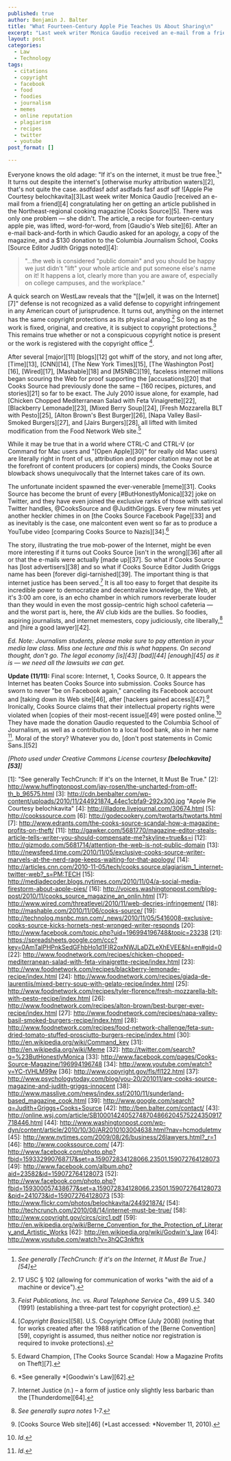 ```yaml
---
published: true
author: Benjamin J. Balter
title: "What Fourteen-Century Apple Pie Teaches Us About Sharing\n"
excerpt: "Last week writer Monica Gaudio received an e-mail from a friend congratulating her on getting an article published in the Northeast-regional cooking magazine Cooks Source. There was only one problem -- she didn't. The article, a recipe for fourteen-century apple pie, was lifted, word-for-word, from Gaudio's Web site. "
layout: post
categories: 
  - Law
  - Technology
tags: 
  - citations
  - copyright
  - facebook
  - food
  - foodies
  - journalism
  - memes
  - online reputation
  - plagiarism
  - recipes
  - twitter
  - youtube
post_format: []

---
```


Everyone knows the old adage: "If it's on the internet, it must be true free.[^1]" It turns out despite the internet's [otherwise murky attribution waters][2], that's not quite the case.
 asdfdasf adsf asdfads fasf asdf sdf
![Apple Pie Courtesy belochkavita][3]Last week writer Monica Gaudio [received an e-mail from a friend][4] congratulating her on getting an article published in the Northeast-regional cooking magazine [Cooks Source][5]. There was only one problem — she didn't. The article, a recipe for fourteen-century apple pie, was lifted, word-for-word, from [Gaudio's Web site][6].  After an e-mail back-and-forth in which Gaudio asked for an apology, a copy of the magazine, and a $130 donation to the Columbia Journalism School, Cooks [Source Editor Judith Griggs noted][4]:

> "…the web is considered "public domain" and you should be happy we just didn't "lift" your whole article and put someone else's name on it! It happens a lot, clearly more than you are aware of, especially on college campuses, and the workplace."

A quick search on WestLaw reveals that the "[\[w\]ell, it was on the Internet][7]" defense is not recognized as a valid defense to copyright infringement in any American court of jurisprudence. It turns out, anything on the internet has the same copyright protections as its physical analog.[^2] So long as the work is fixed, original, and creative, it is subject to copyright protections.[^3] This remains true whether or not a conspicuous copyright notice is present or the work is registered with the copyright office [^4].

After several [major][11] [blogs][12] got whiff of the story, and not long after, [Time][13], [CNN][14], [The New York Times][15], [The Washington Post][16], [Wired][17], [Mashable][18] and [MSNBC][19], faceless internet millions began scouring the Web for proof supporting the [accusations][20] that Cooks Source had previously done the same – [160 recipes, pictures, and stories][21] so far to be exact. The July 2010 issue alone, for example, had [Chicken Chopped Mediterranean Salad with Feta Vinaigrette][22], [Blackberry Lemonade][23], [Mixed Berry Soup][24], [Fresh Mozzarella BLT with Pesto][25], [Alton Brown's Best Burger][26], [Napa Valley Basil-Smoked Burgers][27], and [Jairs Burgers][28], all lifted with limited modification from the Food Network Web site.[^5]

While it may be true that in a world where CTRL-C and CTRL-V (or Command for Mac users and "[Open Apple][30]" for really old Mac users) are literally right in front of us, attribution and proper citation may not be at the forefront of content producers (or copiers) minds, the Cooks Source blowback shows unequivocally that the Internet takes care of its own.

The unfortunate incident spawned the ever-venerable [meme][31]. Cooks Source has become the brunt of every [#ButHonestlyMonica][32] joke on Twitter, and they have even joined the exclusive ranks of those with satirical Twitter handles, @CooksSource and @JudithGriggs. Every few minutes yet another heckler chimes in on [the Cooks Source Facebook Page][33] and as inevitably is the case, one malcontent even went so far as to produce a YouTube video [comparing Cooks Source to Nazis][34].[^6]

The story, illustrating the true mob-power of the Internet, might be even more interesting if it turns out Cooks Source [isn't in the wrong][36] after all or that the e-mails were actually [made up][37]. So what if Cooks Source has [lost advertisers][38] and so what if Cooks Source Editor Judith Griggs name has been [forever digi-tarnished][39]. The important thing is that internet justice has been served.[^7] It is all too easy to forget that despite its incredible power to democratize and decentralize knowledge, the Web, at it's 3:00 am core, is an echo chamber in which rumors reverberate louder than they would in even the most gossip-centric high school cafeteria — and the worst part is, here, the AV club kids are the bullies. So foodies, aspiring journalists, and internet memesters, copy judiciously, cite liberally,[^8] and [hire a good lawyer][42].

*Ed. Note: Journalism students, please make sure to pay attention in your media law class. Miss one lecture and this is what happens. On second thought, don't go. The legal economy [is][43] [bad][44] [enough][45] as it is — we need all the lawsuits we can get.*

**Update (11/11):** Final score: Internet, 1, Cooks Source, 0. It appears the Internet has beaten Cooks Source into submission. Cooks Source has sworn to never "be on Facebook again," canceling its Facebook account and [taking down its Web site][46], after [hackers gained access][47].[^9] Ironically, Cooks Source claims that their intellectual property rights were violated when [copies of their most-recent issue][49] were posted online.[^10] They have made the donation Gaudio requested to the Columbia School of Journalism, as well as a contribution to a local food bank, also in her name [^11]. Moral of the story? Whatever you do, [don't post statements in Comic Sans.][52]

*\[Photo used under Creative Commons License courtesy **[belochkavita][53]**\]*

[^1]:  *See generally [TechCrunch: If it's on the Internet, It Must Be True.][54]*
[^2]:  17 USC § 102 (allowing for communication of works "with the aid of a machine or device").
[^3]:  *Feist Publications, Inc. vs. Rural Telephone Service Co.*, 499 U.S. 340 (1991) (establishing a three-part test for copyright protection).
[^4]:  [*Copyright Basics*][58]. U.S. Copyright Office (July 2008) (noting that for works created after the 1988 ratification of the [Berne Convention][59], copyright is assumed, thus neither notice nor registration is required to invoke protections).
[^5]:  Edward Champion, [The Cooks Source Scandal: How a Magazine Profits on Theft][7].
[^6]:  *See generally *[Goodwin's Law][62].
[^7]:  Internet Justice (*n.*) – a form of justice only slightly less barbaric than the [Thunderdome][64].
[^8]:  *See generally supra notes* 1-7.
[^9]:  [Cooks Source Web site][46] (*Last accessed: *November 11, 2010).
[^10]: *Id.*
[^11]: *Id.*

 [1]: "See generally TechCrunch: If it's on the Internet, It Must Be True."
 [2]: http://www.huffingtonpost.com/jay-rosen/the-uncharted-from-off-th_b_96575.html
 [3]: http://cdn.benbalter.com/wp-content/uploads/2010/11/244921874_44ec1cbfa9-292x300.jpg "Apple Pie Courtesy belochkavita"
 [4]: http://illadore.livejournal.com/30674.html
 [5]: http://cookssource.com
 [6]: http://godecookery.com/twotarts/twotarts.html
 [7]: http://www.edrants.com/the-cooks-source-scandal-how-a-magazine-profits-on-theft/
 [11]: http://gawker.com/5681770/magazine-editor-steals-article-tells-writer-you-should-compensate-me?skyline=true&s=i
 [12]: http://gizmodo.com/5681714/attention-the-web-is-not-public-domain
 [13]: http://newsfeed.time.com/2010/11/05/exclusive-cooks-source-writer-marvels-at-the-nerd-rage-keeps-waiting-for-that-apology/
 [14]: http://articles.cnn.com/2010-11-05/tech/cooks.source.plagiarism_1_internet-twitter-web?_s=PM:TECH
 [15]: http://mediadecoder.blogs.nytimes.com/2010/11/04/a-social-media-firestorm-about-apple-pies/
 [16]: http://voices.washingtonpost.com/blog-post/2010/11/cooks_source_magazine_an_onlin.html
 [17]: http://www.wired.com/threatlevel/2010/11/web-decries-infringement/
 [18]: http://mashable.com/2010/11/06/cooks-source/
 [19]: http://technolog.msnbc.msn.com/_news/2010/11/05/5416008-exclusive-cooks-source-kicks-hornets-nest-wronged-writer-responds
 [20]: http://www.facebook.com/topic.php?uid=196994196748&topic=23238
 [21]: https://spreadsheets.google.com/ccc?key=0AmTaIPHPnkSedGFhbHo1d1FIR2oxNWJLaDZLeXhEVEE&hl=en#gid=0
 [22]: http://www.foodnetwork.com/recipes/chicken-chopped-mediterranean-salad-with-feta-vinaigrette-recipe/index.html
 [23]: http://www.foodnetwork.com/recipes/blackberry-lemonade-recipe/index.html
 [24]: http://www.foodnetwork.com/recipes/giada-de-laurentiis/mixed-berry-soup-with-gelato-recipe/index.html
 [25]: http://www.foodnetwork.com/recipes/tyler-florence/fresh-mozzarella-blt-with-pesto-recipe/index.html
 [26]: http://www.foodnetwork.com/recipes/alton-brown/best-burger-ever-recipe/index.html
 [27]: http://www.foodnetwork.com/recipes/napa-valley-basil-smoked-burgers-recipe/index.html
 [28]: http://www.foodnetwork.com/recipes/food-network-challenge/feta-sun-dried-tomato-stuffed-prosciutto-burgers-recipe/index.html
 [30]: http://en.wikipedia.org/wiki/Command_key
 [31]: http://en.wikipedia.org/wiki/Meme
 [32]: http://twitter.com/search?q=%23ButHonestlyMonica
 [33]: http://www.facebook.com/pages/Cooks-Source-Magazine/196994196748
 [34]: http://www.youtube.com/watch?v=YC-tVHLM99w
 [36]: http://www.copyright.gov/fls/fl122.html
 [37]: http://www.psychologytoday.com/blog/you-20/201011/are-cooks-source-magazine-and-judith-griggs-innocent
 [38]: http://www.masslive.com/news/index.ssf/2010/11/sunderland-based_magazine_cook.html
 [39]: http://www.google.com/search?q=Judith+Griggs+Cooks+Source
 [42]: http://ben.balter.com/contact/
 [43]: http://online.wsj.com/article/SB10001424052748704866204575224350917718446.html
 [44]: http://www.washingtonpost.com/wp-dyn/content/article/2010/10/30/AR2010103004638.html?nav=hcmoduletmv
 [45]: http://www.nytimes.com/2009/08/26/business/26lawyers.html?_r=1
 [46]: http://www.cookssource.com/
 [47]: http://www.facebook.com/photo.php?fbid=159332990768717&set=a.159072834128066.23501.159072764128073
 [49]: http://www.facebook.com/album.php?aid=23582&id=159072764128073
 [52]: http://www.facebook.com/photo.php?fbid=159300057438677&set=a.159072834128066.23501.159072764128073&pid=241073&id=159072764128073
 [53]: http://www.flickr.com/photos/belochkavita/244921874/
 [54]: http://techcrunch.com/2010/08/14/internet-must-be-true/
 [58]: http://www.copyright.gov/circs/circ1.pdf
 [59]: http://en.wikipedia.org/wiki/Berne_Convention_for_the_Protection_of_Literary_and_Artistic_Works
 [62]: http://en.wikipedia.org/wiki/Godwin's_law
 [64]: http://www.youtube.com/watch?v=3hQC3nkftrk
